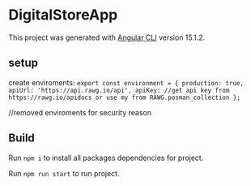 # DigitalStoreApp

This project was generated with [Angular CLI](https://github.com/angular/angular-cli) version 15.1.2.

## setup

create enviroments:
`
export const environment = {
    production: true,
    apiUrl: 'https://api.rawg.io/api',
    apiKey: //get api key from https://rawg.io/apidocs or use my from RAWG.posman_collection
};
`

//removed enviroments for security reason


## Build

Run `npm i` to install all packages dependencies for project.

Run `npm run start` to run project.



